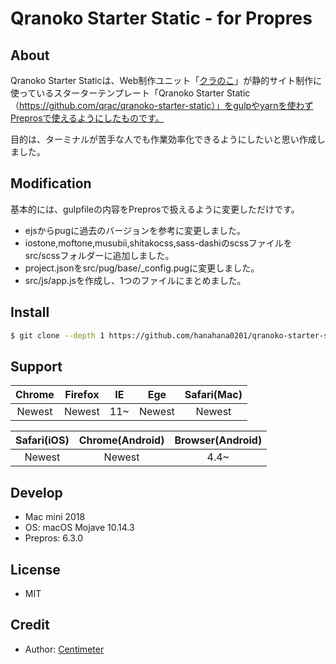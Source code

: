 # Qranoko Starter Static - for Propres

## About

Qranoko Starter Staticは、Web制作ユニット「[クラのこ](https://qranoko.jp/)」が静的サイト制作に使っているスターターテンプレート「Qranoko Starter Static（https://github.com/qrac/qranoko-starter-static）」をgulpやyarnを使わずPreprosで使えるようにしたものです。

目的は、ターミナルが苦手な人でも作業効率化できるようにしたいと思い作成しました。

## Modification

基本的には、gulpfileの内容をPreprosで扱えるように変更しただけです。

- ejsからpugに過去のバージョンを参考に変更しました。
- iostone,moftone,musubii,shitakocss,sass-dashiのscssファイルをsrc/scssフォルダーに追加しました。
- project.jsonをsrc/pug/base/_config.pugに変更しました。
- src/js/app.jsを作成し、1つのファイルにまとめました。

## Install

```bash
$ git clone --depth 1 https://github.com/hanahana0201/qranoko-starter-static-for-prepros.git && cd qranoko-starter-static && rm -rf ./.git ./README.md && mv * .[^\.]* ../ && cd ../ && rm -rf ./qranoko-starter-static
```

## Support

| Chrome | Firefox | IE  |  Ege   | Safari(Mac) |
| :----: | :-----: | :-: | :----: | :---------: |
| Newest | Newest  | 11~ | Newest |   Newest    |

| Safari(iOS) | Chrome(Android) | Browser(Android) |
| :---------: | :-------------: | :--------------: |
|   Newest    |     Newest      |       4.4~       |

## Develop

- Mac mini 2018
- OS: macOS Mojave 10.14.3
- Prepros: 6.3.0

## License

- MIT

## Credit

- Author: [Centimeter](https://centi-meter.net/)